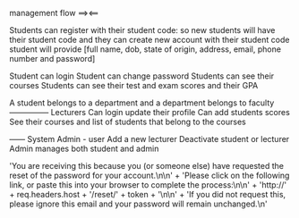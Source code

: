 management flow ==><== 

Students can register with their student code: so new students will have their student code and they can create new account with their student code 
student will provide [full name, dob, state of origin, address, email, phone number and password]

Student can login
Student can change password 
Students can see their courses 
Students can see their test and exam scores and their GPA

A student belongs to a department and a department belongs to faculty 
—————
Lecturers 
Can login update their profile 
Can add students scores 
See their courses and list of students that belong to the courses 

——
System Admin - user
Add a new lecturer
Deactivate student or lecturer 
Admin manages both student and admin



'You are receiving this because you (or someone else) have requested the reset of the password for your account.\n\n' +
'Please click on the following link, or paste this into your browser to complete the process:\n\n' +
'http://' + req.headers.host + '/reset/' + token + '\n\n' +
'If you did not request this, please ignore this email and your password will remain unchanged.\n'
